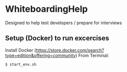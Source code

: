 # WhiteboardingHelp
Designed to help test developers / prepare for interviews

## Setup (Docker) to run excercises
Install Docker (https://store.docker.com/search?type=edition&offering=community)
From Terminal:
```
$ start_env.sh
```
